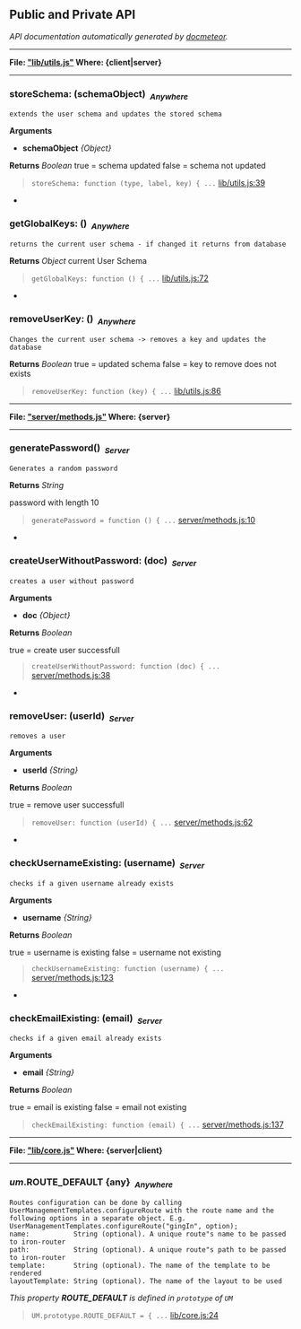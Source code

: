 ## Public and Private API ##

_API documentation automatically generated by [docmeteor](https://github.com/raix/docmeteor)._

***

__File: ["lib/utils.js"](lib/utils.js) Where: {client|server}__

***

### <a name="storeSchema: "></a>storeSchema: (schemaObject)&nbsp;&nbsp;<sub><i>Anywhere</i></sub> ###

```
extends the user schema and updates the stored schema
```

__Arguments__

* __schemaObject__ *{Object}*  

__Returns__  *Boolean*
true = schema updated
false = schema not updated

> ```storeSchema: function (type, label, key) { ...``` [lib/utils.js:39](lib/utils.js#L39)


-

### <a name="getGlobalKeys: "></a>getGlobalKeys: ()&nbsp;&nbsp;<sub><i>Anywhere</i></sub> ###

```
returns the current user schema - if changed it returns from database
```

__Returns__  *Object*
current User Schema

> ```getGlobalKeys: function () { ...``` [lib/utils.js:72](lib/utils.js#L72)


-

### <a name="removeUserKey: "></a>removeUserKey: ()&nbsp;&nbsp;<sub><i>Anywhere</i></sub> ###

```
Changes the current user schema -> removes a key and updates the database
```

__Returns__  *Boolean*
true = updated schema
false = key to remove does not exists

> ```removeUserKey: function (key) { ...``` [lib/utils.js:86](lib/utils.js#L86)


***

__File: ["server/methods.js"](server/methods.js) Where: {server}__

***

### <a name="generatePassword"></a>generatePassword()&nbsp;&nbsp;<sub><i>Server</i></sub> ###

```
Generates a random password
```

__Returns__  *String*

password with length 10

> ```generatePassword = function () { ...``` [server/methods.js:10](server/methods.js#L10)


-

### <a name="createUserWithoutPassword: "></a>createUserWithoutPassword: (doc)&nbsp;&nbsp;<sub><i>Server</i></sub> ###

```
creates a user without password
```

__Arguments__

* __doc__ *{Object}*  

__Returns__  *Boolean*

true = create user successfull

> ```createUserWithoutPassword: function (doc) { ...``` [server/methods.js:38](server/methods.js#L38)


-

### <a name="removeUser: "></a>removeUser: (userId)&nbsp;&nbsp;<sub><i>Server</i></sub> ###

```
removes a user
```

__Arguments__

* __userId__ *{String}*  

__Returns__  *Boolean*

true = remove user successfull

> ```removeUser: function (userId) { ...``` [server/methods.js:62](server/methods.js#L62)


-

### <a name="checkUsernameExisting: "></a>checkUsernameExisting: (username)&nbsp;&nbsp;<sub><i>Server</i></sub> ###

```
checks if a given username already exists
```

__Arguments__

* __username__ *{String}*  

__Returns__  *Boolean*

true = username is existing
false = username not existing

> ```checkUsernameExisting: function (username) { ...``` [server/methods.js:123](server/methods.js#L123)


-

### <a name="checkEmailExisting: "></a>checkEmailExisting: (email)&nbsp;&nbsp;<sub><i>Server</i></sub> ###

```
checks if a given email already exists
```

__Arguments__

* __email__ *{String}*  

__Returns__  *Boolean*

true = email is existing
false = email not existing

> ```checkEmailExisting: function (email) { ...``` [server/methods.js:137](server/methods.js#L137)


***

__File: ["lib/core.js"](lib/core.js) Where: {server|client}__

***

### <a name="UM.prototype.ROUTE_DEFAULT"></a>*um*.ROUTE_DEFAULT {any}&nbsp;&nbsp;<sub><i>Anywhere</i></sub> ###

```
Routes configuration can be done by calling UserManagementTemplates.configureRoute with the route name and the
following options in a separate object. E.g. UserManagementTemplates.configureRoute("gingIn", option);
name:           String (optional). A unique route"s name to be passed to iron-router
path:           String (optional). A unique route"s path to be passed to iron-router
template:       String (optional). The name of the template to be rendered
layoutTemplate: String (optional). The name of the layout to be used
```
*This property __ROUTE_DEFAULT__ is defined in `prototype` of `UM`*

> ```UM.prototype.ROUTE_DEFAULT = { ...``` [lib/core.js:24](lib/core.js#L24)


